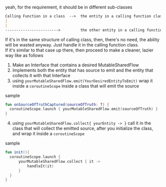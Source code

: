 yeah, for the requirement, it should be in different sub-classes

```markdown
Calling Function in a class  -->  the entity in a calling function class  -> **the entity that is placed to emit source of truth**
|
|
------------------------>         the other entity in a calling function class -> **the entity that collects the source **
 ```
 
 If it's in the same structure of calling class, then, there's no need, the ability will be wasted anyway. Just handle it in the calling function class.  
 If it's similar to that case up there, then proceed to make a cleaner, lazier way like as follows
 
 1. Make an Interface that contains a desired MutableSharedFlow<YourDesiredEntityToEmit>  
 2. Implements both the entity that has source to emit and the entity that collects it with that Interface  
 3. using `yourMutableSharedFlow.emit(YourDesiredEntityToEmit)` wrap it inside a `coroutineScope` inside a class that will emit the source    
  
  sample    
  ```kotlin
fun onSourceOfTruthCaptured(sourceOfTruth: T) {
    coroutineScope.launch { yourMutableSharedFlow.emit(sourceOfTruth) }
}
  ```
 4. using `yourMutableSharedFlow.collect{ yourEntity -> }` call it in the class that will collect the emitted source, after you initialize the class, and wrap it inside a `coroutineScope`  
  
  sample    
  ```kotlin
  fun init(){
    coroutineScope.launch {
        yourMutableSharedFlow.collect { it ->
            handleIt(it)
        }
    }
}
```  
